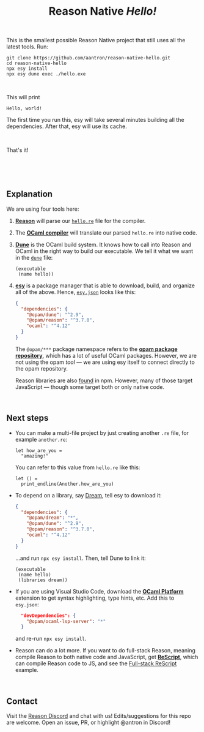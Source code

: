 <h1 align="center">Reason Native <i>Hello!</i></h1>

<br>

This is the smallest possible Reason Native project that still uses all the
latest tools. Run:

```
git clone https://github.com/aantron/reason-native-hello.git
cd reason-native-hello
npx esy install
npx esy dune exec ./hello.exe
```

<br>

This will print

```
Hello, world!
```

The first time you run this, esy will take several minutes building all the
dependencies. After that, esy will use its cache.

<br>

That's it!

<br>
<br>
<br>

## Explanation

We are using four tools here:

1. [**Reason**][reason] will parse our [`hello.re`][hello.re] file for the
   compiler.
2. The [**OCaml compiler**][ocaml] will translate our parsed `hello.re` into
   native code.
3. [**Dune**][dune] is the OCaml build system. It knows how to call into Reason
   and OCaml in the right way to build our executable. We tell it what we want
   in the [`dune`][dune-file] file:

    ```
    (executable
     (name hello))
    ```

4. [**esy**][esy] is a package manager that is able to download, build, and
   organize all of the above. Hence, [`esy.json`][esy.json] looks like this:

    ```json
    {
      "dependencies": {
        "@opam/dune": "^2.9",
        "@opam/reason": "^3.7.0",
        "ocaml": "^4.12"
      }
    }
    ```

    The `@opam/***` package namespace refers to the [**opam package
    repository**](https://opam.ocaml.org/), which has a lot of useful OCaml
    packages. However, we are not using the opam *tool* &mdash; we are using esy
    itself to connect directly to the opam repository.

    Reason libraries are also [found][npm-reason] in npm. However, many of those
    target JavaScript &mdash; though some target both or only native code.

<br>

## Next steps

- You can make a multi-file project by just creating another `.re` file, for
  example `another.re`:

  ```reason
  let how_are_you =
    "amazing!"
  ```

  You can refer to this value from `hello.re` like this:

  ```reason
  let () =
    print_endline(Another.how_are_you)
  ```

- To depend on a library, say [Dream][dream], tell esy to download it:

  ```json
  {
    "dependencies": {
      "@opam/dream": "*",
      "@opam/dune": "^2.9",
      "@opam/reason": "^3.7.0",
      "ocaml": "^4.12"
    }
  }
  ```

  ...and run `npx esy install`. Then, tell Dune to link it:

  ```
  (executable
   (name hello)
   (libraries dream))
  ```

- If you are using Visual Studio Code, download the [**OCaml Platform**][lsp]
  extension to get syntax highlighting, type hints, etc. Add this to `esy.json`:

  ```json
    "devDependencies": {
      "@opam/ocaml-lsp-server": "*"
    }
  ```

  and re-run `npx esy install`.

- Reason can do a lot more. If you want to do full-stack Reason, meaning
  compile Reason to both native code and JavaScript, get
  [**ReScript**][rescript], which can compile Reason code to JS, and see the
  [Full-stack ReScript][fullstack] example.

<br>

## Contact

Visit the [Reason Discord][discord] and chat with us! Edits/suggestions for this
repo are welcome. Open an issue, PR, or highlight @antron in Discord!

[reason]: https://reasonml.github.io/
[hello.re]: https://github.com/aantron/reason-native-hello/blob/master/hello.re
[ocaml]: https://ocaml.org/
[dune]: https://dune.build/
[dune-file]: https://github.com/aantron/reason-native-hello/blob/master/dune
[esy]: https://esy.sh/
[esy.json]: https://github.com/aantron/reason-native-hello/blob/master/esy.json
[opam]: https://opam.ocaml.org/packages/
[npm-reason]: https://www.npmjs.com/search?q=reason
[dream]: https://github.com/aantron/dream
[discord]: https://discord.gg/Hrz3qKsK
[rescript]: https://rescript-lang.org/
[fullstack]: https://github.com/aantron/dream/tree/master/example/w-fullstack-rescript#files
[lsp]: https://marketplace.visualstudio.com/items?itemName=ocamllabs.ocaml-platform
